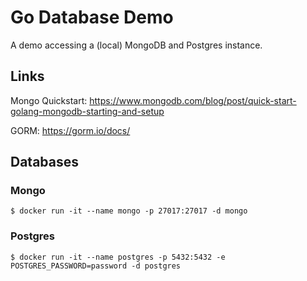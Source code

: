 # Go Database Demo

A demo accessing a (local) MongoDB and Postgres instance.

## Links

Mongo Quickstart:
https://www.mongodb.com/blog/post/quick-start-golang-mongodb-starting-and-setup

GORM:
https://gorm.io/docs/


## Databases

### Mongo

```shell
$ docker run -it --name mongo -p 27017:27017 -d mongo
```

### Postgres

```shell
$ docker run -it --name postgres -p 5432:5432 -e POSTGRES_PASSWORD=password -d postgres
```

